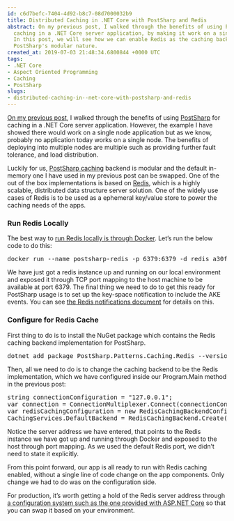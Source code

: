 ```yaml
---
id: c6d7befc-7404-4d92-b8c7-08d7000032b9
title: Distributed Caching in .NET Core with PostSharp and Redis
abstract: On my previous post, I walked through the benefits of using PostSharp for
  caching in a .NET Core server application, by making it work on a single node application.
  In this post, we will see how we can enable Redis as the caching backend through
  PostSharp's modular nature.
created_at: 2019-07-03 21:48:34.6800844 +0000 UTC
tags:
- .NET Core
- Aspect Oriented Programming
- Caching
- PostSharp
slugs:
- distributed-caching-in--net-core-with-postsharp-and-redis
---
```


<p><a href="http://www.tugberkugurlu.com/archive/declarative-coding-approach-to-caching-in--net-core-with-postsharp" target="_blank">On my previous post</a>, I walked through the benefits of using <a href="https://www.postsharp.net/?utm_source=blog&amp;utm_medium=tugberk&amp;utm_campaign=06_2019">PostSharp</a> for caching in a .NET Core server application. However, the example I have showed there would work on a single node application but as we know, probably no application today works on a single node. The benefits of deploying into multiple nodes are multiple such as providing further fault tolerance, and load distribution.</p><p>Luckily for us, <a href="https://doc.postsharp.net/caching?utm_source=blog&amp;utm_medium=tugberk&amp;utm_campaign=06_2019" target="_blank">PostSharp caching</a> backend is modular and the default in-memory one I have used in my previous post can be swapped. One of the out of the box implementations is based on <a href="https://doc.postsharp.net/caching-redis/?utm_source=blog&amp;utm_medium=tugberk&amp;utm_campaign=06_2019" target="_blank">Redis</a>, which is a highly scalable, distributed data structure server solution. One of the widely use cases of Redis is to be used as a ephemeral key/value store to power the caching needs of the apps.</p><h3>Run Redis Locally</h3><p>The best way to <a href="https://hub.docker.com/_/redis/" target="_blank">run Redis locally is through Docker</a>. Let’s run the below code to do this:</p>
<p>
</p><pre>docker run --name postsharp-redis -p 6379:6379 -d redis a30f1c1e991e0159fb5f96dfb053f50c50726101907c7f76d319d5e987a6cf3a
</pre>
<p></p>
<p>We have just got a redis instance up and running on our local environment and exposed it through TCP port mapping to the host machine to be available at port 6379. The final thing we need to do to get this ready for PostSharp usage is to set up the key-space notification to include the AKE events. You can see <a href="https://redis.io/topics/notifications#configuration" target="_blank">the Redis notifications document</a> for details on this.</p><h3>Configure for Redis Cache</h3><p>First thing to do is to install the NuGet package which contains the Redis&nbsp; caching backend implementation for PostSharp.</p><p>
</p><pre>dotnet add package PostSharp.Patterns.Caching.Redis --version 6.2.8
</pre>
<p></p><p>Then, all we need to do is to change the caching backend to be the Redis implementation, which we have configured inside our Program.Main method in the previous post:</p><p>
</p><pre>string connectionConfiguration = "127.0.0.1";
var connection = ConnectionMultiplexer.Connect(connectionConfiguration);
var redisCachingConfiguration = new RedisCachingBackendConfiguration();
CachingServices.DefaultBackend = RedisCachingBackend.Create(connection, redisCachingConfiguration);
</pre>
<p></p><p>Notice the server address we have entered, that points to the Redis instance we have got up and running through Docker and exposed to the host through port mapping. As we used the default Redis port, we didn’t need to state it explicitly.</p><p>From this point forward, our app is all ready to run with Redis caching enabled, without a single line of code change on the app components. Only change we had to do was on the configuration side.</p><p>For production, it’s worth getting a hold of the Redis server address through <a href="https://docs.microsoft.com/en-us/aspnet/core/fundamentals/configuration/?view=aspnetcore-2.2" target="_blank">a configuration system such as the one provided with ASP.NET Core</a> so that you can swap it based on your environment.</p>